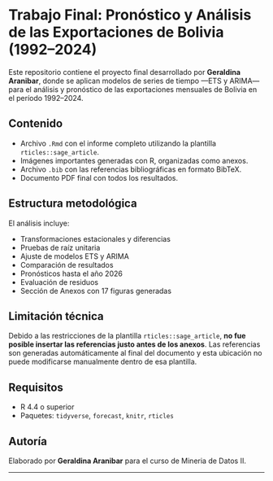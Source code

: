 # Trabajo Final: Pronóstico y Análisis de las Exportaciones de Bolivia (1992–2024)

Este repositorio contiene el proyecto final desarrollado por **Geraldina Aranibar**, donde se aplican modelos de series de tiempo —ETS y ARIMA— para el análisis y pronóstico de las exportaciones mensuales de Bolivia en el período 1992–2024.

## Contenido

- Archivo `.Rmd` con el informe completo utilizando la plantilla `rticles::sage_article`.
- Imágenes importantes generadas con R, organizadas como anexos.
- Archivo `.bib` con las referencias bibliográficas en formato BibTeX.
- Documento PDF final con todos los resultados.

## Estructura metodológica

El análisis incluye:

- Transformaciones estacionales y diferencias
- Pruebas de raíz unitaria
- Ajuste de modelos ETS y ARIMA
- Comparación de resultados
- Pronósticos hasta el año 2026
- Evaluación de residuos
- Sección de Anexos con 17 figuras generadas

## Limitación técnica

Debido a las restricciones de la plantilla `rticles::sage_article`, **no fue posible insertar las referencias justo antes de los anexos**. Las referencias son generadas automáticamente al final del documento y esta ubicación no puede modificarse manualmente dentro de esa plantilla.

## Requisitos

- R 4.4 o superior
- Paquetes: `tidyverse`, `forecast`, `knitr`, `rticles`

## Autoría

Elaborado por **Geraldina Aranibar** para el curso de Mineria de Datos II.

---

